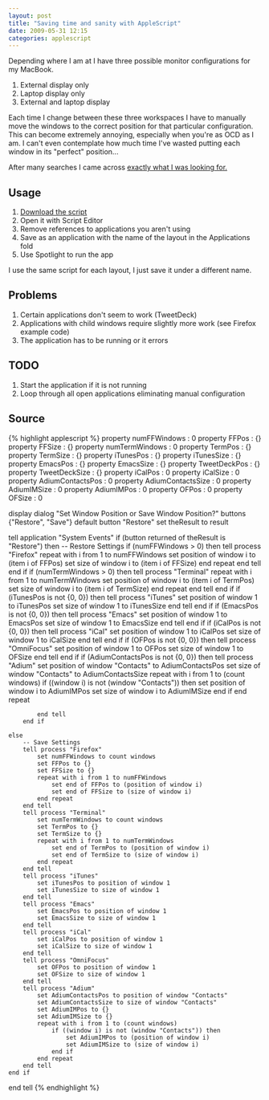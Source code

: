 ```yaml
---
layout: post
title: "Saving time and sanity with AppleScript"
date: 2009-05-31 12:15
categories: applescript
---
```


Depending where I am at I have three possible monitor configurations for my MacBook.

1. External display only
2. Laptop display only
3. External and laptop display

Each time I change between these three workspaces I have to manually move the windows to the correct position for that particular configuration.  This can become extremely annoying, especially when you're as OCD as I am.  I can't even contemplate how much time I've wasted putting each window in its "perfect" position...

After many searches I came across [exactly what I was looking for.](http://www.jonathanlaliberte.com/2009/02/04/restore-previous-display-window-positions-applescript)

## Usage

1. [Download the script](/attachments/home-layout.scpt)
2. Open it with Script Editor
3. Remove references to applications you aren't using
4. Save as an application with the name of the layout in the Applications fold
5. Use Spotlight to run the app

I use the same script for each layout, I just save it under a
different name.

## Problems

1. Certain applications don't seem to work (TweetDeck)
2. Applications with child windows require slightly more work (see Firefox example code)
3. The application has to be running or it errors

## TODO

1. Start the application if it is not running
2. Loop through all open applications eliminating manual configuration

## Source

{% highlight applescript %}
property numFFWindows : 0
property FFPos : {}
property FFSize : {}
property numTermWindows : 0
property TermPos : {}
property TermSize : {}
property iTunesPos : {}
property iTunesSize : {}
property EmacsPos : {}
property EmacsSize : {}
property TweetDeckPos : {}
property TweetDeckSize : {}
property iCalPos : 0
property iCalSize : 0
property AdiumContactsPos : 0
property AdiumContactsSize : 0
property AdiumIMSize : 0
property AdiumIMPos : 0
property OFPos : 0
property OFSize : 0

display dialog "Set Window Position or Save Window Position?" buttons {"Restore", "Save"} default button "Restore"
set theResult to result

tell application "System Events"
	if (button returned of theResult is "Restore") then
		-- Restore Settings
		if (numFFWindows &gt; 0) then
			tell process "Firefox"
				repeat with i from 1 to numFFWindows
					set position of window i to (item i of FFPos)
					set size of window i to (item i of FFSize)
				end repeat
			end tell
		end if
		if (numTermWindows &gt; 0) then
			tell process "Terminal"
				repeat with i from 1 to numTermWindows
					set position of window i to (item i of TermPos)
					set size of window i to (item i of TermSize)
				end repeat
			end tell
		end if
		if (iTunesPos is not {0, 0}) then
			tell process "iTunes"
				set position of window 1 to iTunesPos
				set size of window 1 to iTunesSize
			end tell
		end if
		if (EmacsPos is not {0, 0}) then
			tell process "Emacs"
				set position of window 1 to EmacsPos
				set size of window 1 to EmacsSize
			end tell
		end if
		if (iCalPos is not {0, 0}) then
			tell process "iCal"
				set position of window 1 to iCalPos
				set size of window 1 to iCalSize
			end tell
		end if
		if (OFPos is not {0, 0}) then
			tell process "OmniFocus"
				set position of window 1 to OFPos
				set size of window 1 to OFSize
			end tell
		end if
		if (AdiumContactsPos is not {0, 0}) then
			tell process "Adium"
				set position of window "Contacts" to AdiumContactsPos
				set size of window "Contacts" to AdiumContactsSize
				repeat with i from 1 to (count windows)
					if ((window i) is not (window "Contacts")) then
						set position of window i to AdiumIMPos
						set size of window i to AdiumIMSize
					end if
				end repeat

			end tell
		end if

	else
		-- Save Settings
		tell process "Firefox"
			set numFFWindows to count windows
			set FFPos to {}
			set FFSize to {}
			repeat with i from 1 to numFFWindows
				set end of FFPos to (position of window i)
				set end of FFSize to (size of window i)
			end repeat
		end tell
		tell process "Terminal"
			set numTermWindows to count windows
			set TermPos to {}
			set TermSize to {}
			repeat with i from 1 to numTermWindows
				set end of TermPos to (position of window i)
				set end of TermSize to (size of window i)
			end repeat
		end tell
		tell process "iTunes"
			set iTunesPos to position of window 1
			set iTunesSize to size of window 1
		end tell
		tell process "Emacs"
			set EmacsPos to position of window 1
			set EmacsSize to size of window 1
		end tell
		tell process "iCal"
			set iCalPos to position of window 1
			set iCalSize to size of window 1
		end tell
		tell process "OmniFocus"
			set OFPos to position of window 1
			set OFSize to size of window 1
		end tell
		tell process "Adium"
			set AdiumContactsPos to position of window "Contacts"
			set AdiumContactsSize to size of window "Contacts"
			set AdiumIMPos to {}
			set AdiumIMSize to {}
			repeat with i from 1 to (count windows)
				if ((window i) is not (window "Contacts")) then
					set AdiumIMPos to (position of window i)
					set AdiumIMSize to (size of window i)
				end if
			end repeat
		end tell
	end if
end tell
{% endhighlight %}

